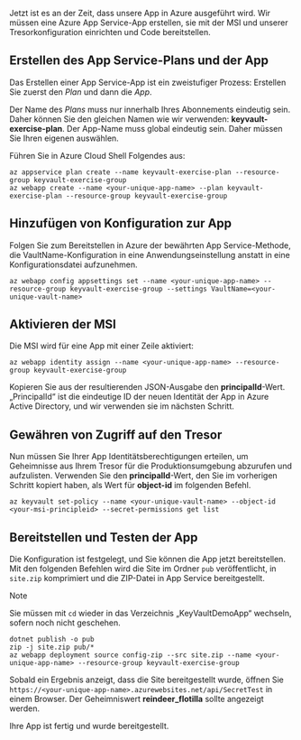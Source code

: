 Jetzt ist es an der Zeit, dass unsere App in Azure ausgeführt wird. Wir müssen eine Azure App Service-App erstellen, sie mit der MSI und unserer Tresorkonfiguration einrichten und Code bereitstellen.

## <a name="create-the-app-service-plan-and-app"></a>Erstellen des App Service-Plans und der App

Das Erstellen einer App Service-App ist ein zweistufiger Prozess: Erstellen Sie zuerst den *Plan* und dann die *App*.

Der Name des *Plans* muss nur innerhalb Ihres Abonnements eindeutig sein. Daher können Sie den gleichen Namen wie wir verwenden: **keyvault-exercise-plan**. Der App-Name muss global eindeutig sein. Daher müssen Sie Ihren eigenen auswählen.

Führen Sie in Azure Cloud Shell Folgendes aus:

```azurecli
az appservice plan create --name keyvault-exercise-plan --resource-group keyvault-exercise-group
az webapp create --name <your-unique-app-name> --plan keyvault-exercise-plan --resource-group keyvault-exercise-group
```

## <a name="add-configuration-to-the-app"></a>Hinzufügen von Konfiguration zur App

Folgen Sie zum Bereitstellen in Azure der bewährten App Service-Methode, die VaultName-Konfiguration in eine Anwendungseinstellung anstatt in eine Konfigurationsdatei aufzunehmen.

```azurecli
az webapp config appsettings set --name <your-unique-app-name> --resource-group keyvault-exercise-group --settings VaultName=<your-unique-vault-name>
```

## <a name="enable-msi"></a>Aktivieren der MSI

Die MSI wird für eine App mit einer Zeile aktiviert:

```azurecli
az webapp identity assign --name <your-unique-app-name> --resource-group keyvault-exercise-group
```

Kopieren Sie aus der resultierenden JSON-Ausgabe den **principalId**-Wert. „PrincipalId“ ist die eindeutige ID der neuen Identität der App in Azure Active Directory, und wir verwenden sie im nächsten Schritt.

## <a name="grant-access-to-the-vault"></a>Gewähren von Zugriff auf den Tresor

Nun müssen Sie Ihrer App Identitätsberechtigungen erteilen, um Geheimnisse aus Ihrem Tresor für die Produktionsumgebung abzurufen und aufzulisten. Verwenden Sie den **principalId**-Wert, den Sie im vorherigen Schritt kopiert haben, als Wert für **object-id** im folgenden Befehl.

```azurecli
az keyvault set-policy --name <your-unique-vault-name> --object-id <your-msi-principleid> --secret-permissions get list
```

## <a name="deploy-the-app-and-try-it-out"></a>Bereitstellen und Testen der App

Die Konfiguration ist festgelegt, und Sie können die App jetzt bereitstellen. Mit den folgenden Befehlen wird die Site im Ordner `pub` veröffentlicht, in `site.zip` komprimiert und die ZIP-Datei in App Service bereitgestellt.

> [!NOTE]
> Sie müssen mit `cd` wieder in das Verzeichnis „KeyVaultDemoApp“ wechseln, sofern noch nicht geschehen.

```azurecli
dotnet publish -o pub
zip -j site.zip pub/*
az webapp deployment source config-zip --src site.zip --name <your-unique-app-name> --resource-group keyvault-exercise-group
```

Sobald ein Ergebnis anzeigt, dass die Site bereitgestellt wurde, öffnen Sie `https://<your-unique-app-name>.azurewebsites.net/api/SecretTest` in einem Browser. Der Geheimniswert **reindeer_flotilla** sollte angezeigt werden.

Ihre App ist fertig und wurde bereitgestellt.